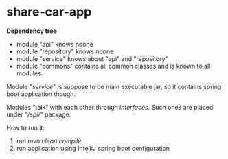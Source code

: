 # share-car-app

<b>Dependency tree</b>

<ul>
<li>module "api" knows noone</li>
<li>module "repository" knows noone</li>
<li>module "service" knows about "api" and "repository"</li>
<li>module "commons" contains all common classes and is known to all modules</li>
</ul>

Module "<i>service</i>" is suppose to be main executable jar, so it contains spring boot application though.

Modules "talk" with each other through <i>interfaces</i>. Such ones are placed under "<i>/spi/</i>" package.

How to run it:

<ol>
<li>run <i>mvn clean compile</i></li>
<li>run application using IntelliJ spring boot configuration</li>
</ol>

